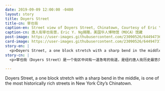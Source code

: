 ```yaml
---
date: 2019-09-09 12:00:00 -0400
layout: story
title: Doyers Street
title-cn: 宰也街
caption-en: Street view of Doyers Street, Chinatown, Courtesy of Eric Y. Ng, Museum of Chinese in America (MOCA) collection
caption-cn: 唐人街宰也街景，Eric Y. Ng捐赠，美国华人博物馆（MOCA）馆藏
post-image: https://user-images.githubusercontent.com/23090526/64494736-aa740600-d25e-11e9-8fc6-5e68fb019a6e.jpg
card-image: https://user-images.githubusercontent.com/23090526/64494737-aba53300-d25e-11e9-99bf-d12c32872ba9.jpg
story-en: |
  <p>Doyers Street, a one block stretch with a sharp bend in the middle, is one of the most historically rich streets in New York City’s Chinatown. Doyers Street was named for 18th-century Dutch immigrant Hendrik Doyer, who owned a distillery and tavern in 1791 where the street meets Bowery. It later became part of the very core of Chinatown, acting as the site for the first Chinese language theater in New York City from 1893-1911. In the early 1900s, the street earned the nickname “the Bloody Angle,” as warring tongs would hide behind the sharp bend of the street to attack their opponents as they turned the corner. In 1905, a particularly infamous and bloody attack occurred when the Hip Sing Tong targeted On Leong Tong members taking in an opera at the street’s theater. In the middle of the show, a Hip Sing Tong threw a string of lit firecrackers onto the stage before four more gunmen opened fire into the crowd of four hundred people. Four On Leong Tong died, as well as two civilians. But such violence waned over the years. Today, Doyers is a peaceful pedestrian only street and more famous as the home of Nam Wah Tea Parlor, which has been serving baked goods and more recently dim sum since 1920. It has also served as a filming location for Justin Timberlake’s “Take Back the Night” music video, and more recently the film John Wick Chapter 3: Parabellum.</p>
story-cn: |
  <p>宰也街（Doyers Street）是一个街区中间有一道急弯的街道，是纽约唐人街历史最悠久的街道之一。宰也街是以18世纪荷兰移民Hendrik Doyer的名字命名的。1791年，他在宰也街与包厘街交汇的地方拥有一家酿酒厂和酒馆。后来，宰也街成为唐人街非常核心的部分，从1893年到1911年，它是纽约市第一家中文剧院的所在地。在20世纪初，这条街获得了“血角”（the Bloody Angle）的绰号，因为当时交战的堂会会躲在街道的急弯后面，在对手转弯时攻击他们。1905年，一场尤其臭名昭著的血腥袭击发生了。当时协胜堂袭击了在街头剧院里看演出的安良堂成员。演出进行到一半时，一名协胜堂成员将一串点燃的鞭炮扔上舞台，随后又有四名枪手向四百名观众开枪，造成四名安良堂成员和两名平民死亡。但这些暴力事件随着时间的流逝减少了。如今的宰也街是一条宁静的步行街，更出名的是南华茶室（Nam Wah Tea Parlor）就位于此处。自1920年来，南华茶室一直供应烘焙食品，最近又推出广东茶点。它还曾是贾斯汀·汀布莱克（Justin Timberlake）的《重返黑夜》（Take Back the Night）的mv的拍摄地，最近还在那里拍摄了电影《捍卫任务3：全面开战》（John Wick Chapter 3: Parabellum）。</p>
  
---
```

Doyers Street, a one block stretch with a sharp bend in the middle, is one of the most historically rich streets in New York City’s Chinatown.
